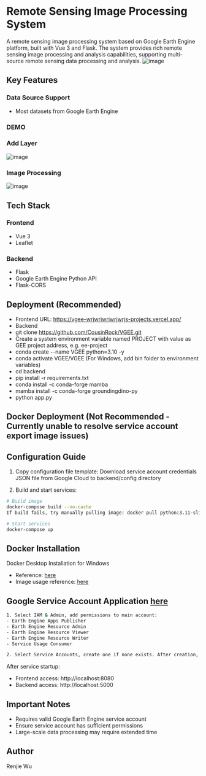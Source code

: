 # Remote Sensing Image Processing System

A remote sensing image processing system based on Google Earth Engine platform, built with Vue 3 and Flask. The system provides rich remote sensing image processing and analysis capabilities, supporting multi-source remote sensing data processing and analysis.
![image](images/demo1.jpg)

## Key Features

### Data Source Support
- Most datasets from Google Earth Engine

### DEMO
### Add Layer
![image](images/addLayer.gif)
### Image Processing
![image](images/process.gif)

## Tech Stack

### Frontend
- Vue 3
- Leaflet

### Backend
- Flask
- Google Earth Engine Python API
- Flask-CORS


## Deployment (Recommended)
- Frontend URL: https://vgee-wrjwrjwrjwrjwrjs-projects.vercel.app/
- Backend
- git clone https://github.com/CousinRock/VGEE.git
- Create a system environment variable named PROJECT with value as GEE project address, e.g. ee-project
- conda create --name VGEE python=3.10 -y
- conda activate VGEE/VGEE (For Windows, add bin folder to environment variables)
- cd backend
- pip install -r requirements.txt
- conda install -c conda-forge mamba
- mamba install -c conda-forge groundingdino-py
- python app.py

## Docker Deployment (Not Recommended - Currently unable to resolve service account export image issues)

## Configuration Guide

1. Copy configuration file template:
Download service account credentials JSON file from Google Cloud to backend/config directory

2. Build and start services:
```bash
# Build image
docker-compose build --no-cache
If build fails, try manually pulling image: docker pull python:3.11-slim

# Start services
docker-compose up
```

## Docker Installation
Docker Desktop Installation for Windows
- Reference: [here](https://blog.csdn.net/qq_60750453/article/details/128636298)
- Image usage reference: [here](https://blog.csdn.net/weixin_50160384/article/details/139861337)

## Google Service Account Application [here](https://console.cloud.google.com)
```bash
1. Select IAM & Admin, add permissions to main account:
- Earth Engine Apps Publisher
- Earth Engine Resource Admin
- Earth Engine Resource Viewer
- Earth Engine Resource Writer
- Service Usage Consumer

2. Select Service Accounts, create one if none exists. After creation, click the three dots on the right, select Manage Keys, create a key, and download the JSON file to backend/config directory
```

After service startup:
- Frontend access: http://localhost:8080
- Backend access: http://localhost:5000

## Important Notes

- Requires valid Google Earth Engine service account
- Ensure service account has sufficient permissions
- Large-scale data processing may require extended time

## Author
Renjie Wu
